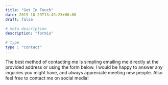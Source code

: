 ```yaml
---
title: "Get In Touch"
date: 2019-10-29T13:49:23+06:00
draft: false

# meta description
description: "formio"

# type
type : "contact"
---
```


The best method of contacting me is simpling emailing me directly at the provided address or using the form below. I would be happy to answer any inquiries you might have, and always appreciate meeting new people. Also feel free to contact me on social media!